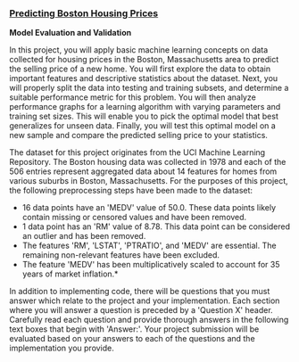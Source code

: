 ### [Predicting Boston Housing Prices](https://github.com/manish8917/Predicting-Boston-Housing-Prices-UDACITY-ML-PROJECT)

**Model Evaluation and Validation**

In this project, you will apply basic machine learning concepts on data collected for housing prices in the Boston, Massachusetts area to predict the selling price of a new home. You will first explore the data to obtain important features and descriptive statistics about the dataset. Next, you will properly split the data into testing and training subsets, and determine a suitable performance metric for this problem. You will then analyze performance graphs for a learning algorithm with varying parameters and training set sizes. This will enable you to pick the optimal model that best generalizes for unseen data. Finally, you will test this optimal model on a new sample and compare the predicted selling price to your statistics.

The dataset for this project originates from the UCI Machine Learning Repository. The Boston housing data was collected in 1978 and each of the 506 entries represent aggregated data about 14 features for homes from various suburbs in Boston, Massachusetts. For the purposes of this project, the following preprocessing steps have been made to the dataset:

-  16 data points have an 'MEDV' value of 50.0. These data points likely contain missing or censored values and have been removed.
-  1 data point has an 'RM' value of 8.78. This data point can be considered an outlier and has been removed.
-  The features 'RM', 'LSTAT', 'PTRATIO', and 'MEDV' are essential. The remaining non-relevant features have been excluded.
-  The feature 'MEDV' has been multiplicatively scaled to account for 35 years of market inflation.*

In addition to implementing code, there will be questions that you must answer which relate to the project and your implementation. Each section where you will answer a question is preceded by a 'Question X' header. Carefully read each question and provide thorough answers in the following text boxes that begin with 'Answer:'. Your project submission will be evaluated based on your answers to each of the questions and the implementation you provide.
